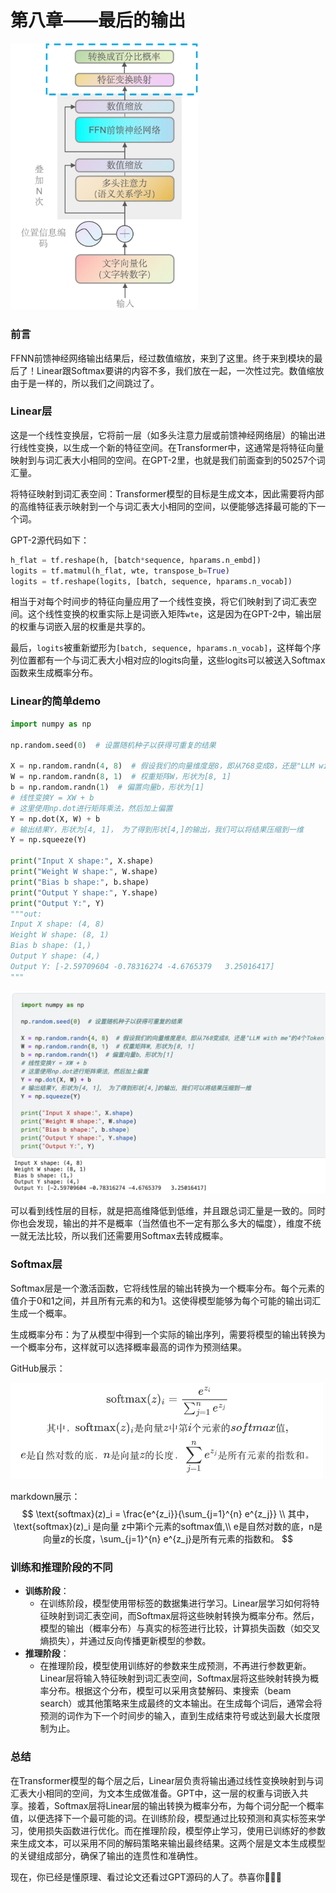 # 第八章——最后的输出

<img src="../assets/image-20240503172501503.png" alt="image-20240503172501503" width="300" />

### 前言

FFNN前馈神经网络输出结果后，经过数值缩放，来到了这里。终于来到模块的最后了！Linear跟Softmax要讲的内容不多，我们放在一起，一次性过完。数值缩放由于是一样的，所以我们之间跳过了。



### Linear层

这是一个线性变换层，它将前一层（如多头注意力层或前馈神经网络层）的输出进行线性变换，以生成一个新的特征空间。在Transformer中，这通常是将特征向量映射到与词汇表大小相同的空间。在GPT-2里，也就是我们前面查到的50257个词汇量。

将特征映射到词汇表空间：Transformer模型的目标是生成文本，因此需要将内部的高维特征表示映射到一个与词汇表大小相同的空间，以便能够选择最可能的下一个词。

GPT-2源代码如下：

~~~python
h_flat = tf.reshape(h, [batch*sequence, hparams.n_embd])
logits = tf.matmul(h_flat, wte, transpose_b=True)
logits = tf.reshape(logits, [batch, sequence, hparams.n_vocab])
~~~

相当于对每个时间步的特征向量应用了一个线性变换，将它们映射到了词汇表空间。这个线性变换的权重实际上是词嵌入矩阵`wte`，这是因为在GPT-2中，输出层的权重与词嵌入层的权重是共享的。

最后，`logits`被重新塑形为`[batch, sequence, hparams.n_vocab]`，这样每个序列位置都有一个与词汇表大小相对应的logits向量，这些logits可以被送入Softmax函数来生成概率分布。



### Linear的简单demo

~~~python
import numpy as np

np.random.seed(0)  # 设置随机种子以获得可重复的结果

X = np.random.randn(4, 8)  # 假设我们的向量维度是8，即从768变成8，还是"LLM with me"的4个Token
W = np.random.randn(8, 1)  # 权重矩阵W，形状为[8, 1]
b = np.random.randn(1)  # 偏置向量b，形状为[1]
# 线性变换Y = XW + b
# 这里使用np.dot进行矩阵乘法，然后加上偏置
Y = np.dot(X, W) + b
# 输出结果Y，形状为[4, 1]， 为了得到形状[4,]的输出，我们可以将结果压缩到一维
Y = np.squeeze(Y)

print("Input X shape:", X.shape)
print("Weight W shape:", W.shape)
print("Bias b shape:", b.shape)
print("Output Y shape:", Y.shape)
print("Output Y:", Y)
"""out:
Input X shape: (4, 8)
Weight W shape: (8, 1)
Bias b shape: (1,)
Output Y shape: (4,)
Output Y: [-2.59709604 -0.78316274 -4.6765379   3.25016417]
"""
~~~

<img src="../assets/image-20240503181100601.png" alt="image-20240503181100601" width="550" />

可以看到线性层的目标，就是把高维降低到低维，并且跟总词汇量是一致的。同时你也会发现，输出的并不是概率（当然值也不一定有那么多大的幅度），维度不统一就无法比较，所以我们还需要用Softmax去转成概率。



### Softmax层

Softmax层是一个激活函数，它将线性层的输出转换为一个概率分布。每个元素的值介于0和1之间，并且所有元素的和为1。这使得模型能够为每个可能的输出词汇生成一个概率。

生成概率分布：为了从模型中得到一个实际的输出序列，需要将模型的输出转换为一个概率分布，这样就可以选择概率最高的词作为预测结果。

GitHub展示：

<img src="../assets/image-20240527194040825.png" alt="image-20240527194040825" width="500" />

markdown展示：
$$
\text{softmax}(z)_i = \frac{e^{z_i}}{\sum_{j=1}^{n} e^{z_j}}
\\
其中，\text{softmax}(z)_i 是向量 z中第i个元素的softmax值,\\ e是自然对数的底，n是向量z的长度，\sum_{j=1}^{n} e^{z_j}是所有元素的指数和。
$$


### 训练和推理阶段的不同

- **训练阶段**：
  - 在训练阶段，模型使用带标签的数据集进行学习。Linear层学习如何将特征映射到词汇表空间，而Softmax层将这些映射转换为概率分布。然后，模型的输出（概率分布）与真实的标签进行比较，计算损失函数（如交叉熵损失），并通过反向传播更新模型的参数。
- **推理阶段**：
  - 在推理阶段，模型使用训练好的参数来生成预测，不再进行参数更新。Linear层将输入特征映射到词汇表空间，Softmax层将这些映射转换为概率分布。根据这个分布，模型可以采用贪婪解码、束搜索（beam search）或其他策略来生成最终的文本输出。在生成每个词后，通常会将预测的词作为下一个时间步的输入，直到生成结束符号或达到最大长度限制为止。



### 总结

在Transformer模型的每个层之后，Linear层负责将输出通过线性变换映射到与词汇表大小相同的空间，为文本生成做准备。GPT中，这一层的权重与词嵌入共享。接着，Softmax层将Linear层的输出转换为概率分布，为每个词分配一个概率值，以便选择下一个最可能的词。在训练阶段，模型通过比较预测和真实标签来学习，使用损失函数进行优化。而在推理阶段，模型停止学习，使用已训练好的参数来生成文本，可以采用不同的解码策略来输出最终结果。这两个层是文本生成模型的关键组成部分，确保了输出的连贯性和准确性。



现在，你已经是懂原理、看过论文还看过GPT源码的人了。恭喜你🎉🎉🎉